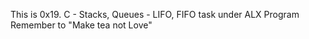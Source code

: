 This is 0x19. C - Stacks, Queues - LIFO, FIFO task under ALX Program
Remember to "Make tea not Love"
